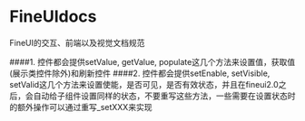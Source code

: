 # FineUIdocs
FineUI的交互、前端以及视觉文档规范

####1. 控件都会提供setValue, getValue, populate这几个方法来设置值，获取值(展示类控件除外)和刷新控件
####2. 控件都会提供setEnable, setVisible, setValid这几个方法来设置使能，是否可见，是否有效状态，并且在fineui2.0之后，会自动给子组件设置同样的状态，不要重写这些方法，一些需要在设置状态时的额外操作可以通过重写_setXXX来实现
